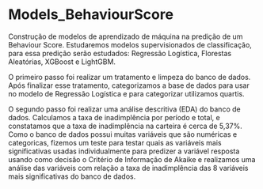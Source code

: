 # Models_BehaviourScore
Construção de modelos de aprendizado de máquina na predição de um Behaviour Score.
Estudaremos modelos supervisionados de classificação, para essa predição serão estudados: Regressão Logística, Florestas Aleatórias, XGBoost e LightGBM. 

O primeiro passo foi realizar um tratamento e limpeza do banco de dados. Após finalizar esse tratamento, categorizamos a base de dados para usar no modelo de Regressão Logística e para categorizar utilizamos quartis. 

O segundo passo foi realizar uma análise descritiva (EDA) do banco de dados. Calculamos a taxa de inadimplência por período e total, e constatamos que a taxa de inadimplência na carteira é cerca de 5,37%.  Como o banco de dados possui muitas variáveis que são numéricas e categoricas, fizemos um teste para testar quais as variáveis mais significativas usadas individualmente para predizer a variável resposta usando como decisão o Critério de Informação de Akaike e realizamos uma análise das variáveis com relação a taxa de inadimplência das 8 variáveis mais significativas do banco de dados. 


